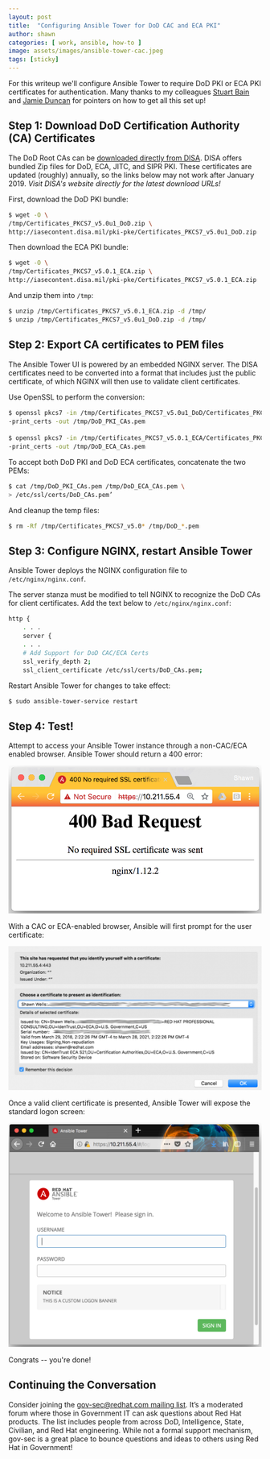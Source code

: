 ```yaml
---
layout: post
title:  "Configuring Ansible Tower for DoD CAC and ECA PKI"
author: shawn
categories: [ work, ansible, how-to ]
image: assets/images/ansible-tower-cac.jpeg
tags: [sticky]
---
```


For this writeup we'll configure Ansible Tower to require DoD PKI or ECA PKI certificates for authentication. Many thanks to my colleagues [Stuart Bain](https://www.linkedin.com/in/stbain/) and [Jamie Duncan](https://www.linkedin.com/in/jamieeduncan/) for pointers on how to get all this set up!


## Step 1: Download DoD Certification Authority (CA) Certificates
The DoD Root CAs can be [downloaded directly from DISA](). DISA offers bundled Zip files for DoD, ECA, JITC, and SIPR PKI. These certificates are updated (roughly) annually, so the links below may not work after January 2019. *Visit DISA's website directly for the latest download URLs!*

First, download the DoD PKI bundle:

`````bash
$ wget -O \
/tmp/Certificates_PKCS7_v5.0u1_DoD.zip \
http://iasecontent.disa.mil/pki-pke/Certificates_PKCS7_v5.0u1_DoD.zip
`````

Then download the ECA PKI bundle:
`````bash
$ wget -O \
/tmp/Certificates_PKCS7_v5.0.1_ECA.zip \
http://iasecontent.disa.mil/pki-pke/Certificates_PKCS7_v5.0.1_ECA.zip
`````

And unzip them into ``/tmp``:
`````bash
$ unzip /tmp/Certificates_PKCS7_v5.0.1_ECA.zip -d /tmp/
$ unzip /tmp/Certificates_PKCS7_v5.0u1_DoD.zip -d /tmp/
`````

## Step 2: Export CA certificates to PEM files
The Ansible Tower UI is powered by an embedded NGINX server. The DISA certificates need to be converted into a format that includes just the public certificate, of which NGINX will then use to validate client certificates.

Use OpenSSL to perform the conversion:
`````bash
$ openssl pkcs7 -in /tmp/Certificates_PKCS7_v5.0u1_DoD/Certificates_PKCS7_v5.0u1_DoD.pem.p7b \
-print_certs -out /tmp/DoD_PKI_CAs.pem

$ openssl pkcs7 -in /tmp/Certificates_PKCS7_v5.0.1_ECA/Certificates_PKCS7_v5.0.1_ECA.pem.p7b \
-print_certs -out /tmp/DoD_ECA_CAs.pem
`````

To accept both DoD PKI and DoD ECA certificates, concatenate the two PEMs:
`````bash
$ cat /tmp/DoD_PKI_CAs.pem /tmp/DoD_ECA_CAs.pem \
> /etc/ssl/certs/DoD_CAs.pem’
`````

And cleanup the temp files:
`````bash
$ rm -Rf /tmp/Certificates_PKCS7_v5.0* /tmp/DoD_*.pem
`````

## Step 3: Configure NGINX, restart Ansible Tower
Ansible Tower deploys the NGINX configuration file to ``/etc/nginx/nginx.conf``.

The server stanza must be modified to tell NGINX to recognize the DoD CAs for client certificates. Add the text below to ``/etc/nginx/nginx.conf``:

`````bash
http {
    . . .
    server {
    . . .
    # Add Support for DoD CAC/ECA Certs
    ssl_verify_depth 2;
    ssl_client_certificate /etc/ssl/certs/DoD_CAs.pem;
`````

Restart Ansible Tower for changes to take effect:
`````bash
$ sudo ansible-tower-service restart
`````

## Step 4: Test!
Attempt to access your Ansible Tower instance through a non-CAC/ECA enabled browser. Ansible Tower should return a 400 error:

![image](/assets/images/ansible-tower-cac-error.png)


With a CAC or ECA-enabled browser, Ansible will first prompt for the user certificate:

![image](/assets/images/ansible-tower-user-certificate.png)

Once a valid client certificate is presented, Ansible Tower will expose the standard logon screen:

![image](/assets/images/ansible-tower-logon-screen.png)

Congrats -- you're done!

## Continuing the Conversation
Consider joining the [gov-sec@redhat.com mailing list](https://www.redhat.com/mailman/listinfo/gov-sec). It’s a moderated forum where those in Government IT can ask questions about Red Hat products. The list includes people from across DoD, Intelligence, State, Civilian, and Red Hat engineering. While not a formal support mechanism, gov-sec is a great place to bounce questions and ideas to others using Red Hat in Government!